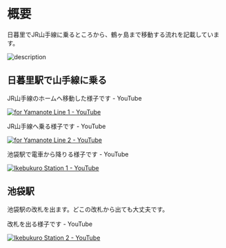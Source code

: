 # 概要

日暮里でJR山手線に乗るところから、鶴ヶ島まで移動する流れを記載しています。

![description](https://user-images.githubusercontent.com/56988/221233559-580eb9a0-cc7e-4f1d-9dce-3ab5925720bb.png)

## 日暮里駅で山手線に乗る

JR山手線のホームへ移動した様子です - YouTube

[![for Yamanote Line 1 - YouTube](http://img.youtube.com/vi/2ZmjrkA0OUs/2.jpg)](https://www.youtube.com/watch?v=2ZmjrkA0OUs)

JR山手線へ乗る様子です - YouTube

[![for Yamanote Line 2 - YouTube](http://img.youtube.com/vi/bXSHijhEtGY/3.jpg)](https://www.youtube.com/watch?v=bXSHijhEtGY)


池袋駅で電車から降りる様子です - YouTube

[![Ikebukuro Station 1 - YouTube](http://img.youtube.com/vi/HD8703_cKG0/3.jpg)](https://www.youtube.com/watch?v=HD8703_cKG0)

## 池袋駅

池袋駅の改札を出ます。どこの改札から出ても大丈夫です。

改札を出る様子です - YouTube

[![Ikebukuro Station 2 - YouTube](http://img.youtube.com/vi/PYAla5ZByCU/0.jpg)](https://www.youtube.com/watch?v=PYAla5ZByCU)


